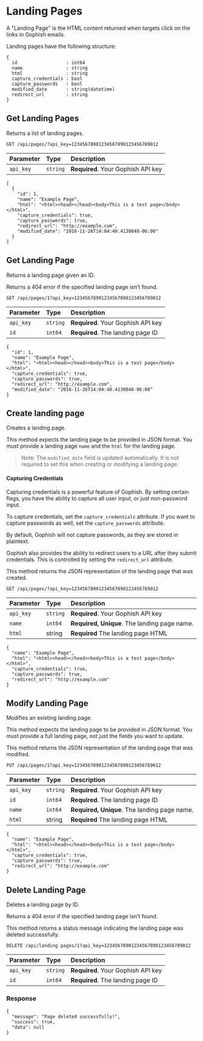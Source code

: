 # Landing Pages

A "Landing Page" is the HTML content returned when targets click on the links in Gophish emails.

Landing pages have the following structure:

```text
{
  id                  : int64
  name                : string
  html                : string
  capture_credentials : bool
  capture_passwords   : bool
  modified_date       : string(datetime)
  redirect_url        : string
}
```

## Get Landing Pages

Returns a list of landing pages.

```http
GET /api/pages/?api_key=12345678901234567890123456789012
```

| Parameter | Type | Description |
| :--- | :--- | :--- |
| `api_key` | `string` | **Required**. Your Gophish API key |

```text
[
  {
    "id": 1,
    "name": "Example Page",
    "html": "<html><head></head><body>This is a test page</body></html>",
    "capture_credentials": true,
    "capture_passwords": true,
    "redirect_url": "http://example.com",
    "modified_date": "2016-11-26T14:04:40.4130048-06:00"
  }
]
```

## Get Landing Page

Returns a landing page given an ID.

Returns a 404 error if the specified landing page isn't found.

```http
GET /api/pages/1?api_key=12345678901234567890123456789012
```

| Parameter | Type | Description |
| :--- | :--- | :--- |
| `api_key` | `string` | **Required**. Your Gophish API key |
| `id` | `int64` | **Required**. The landing page ID |

```text
{
  "id": 1,
  "name": "Example Page",
  "html": "<html><head></head><body>This is a test page</body></html>",
  "capture_credentials": true,
  "capture_passwords": true,
  "redirect_url": "http://example.com",
  "modified_date": "2016-11-26T14:04:40.4130048-06:00"
}
```

## Create landing page

Creates a landing page.

This method expects the landing page to be provided in JSON format. You must provide a landing page `name` and the `html` for the landing page.

> Note: The `modified_date` field is updated automatically. It is not required to set this when creating or modifying a landing page.

#### Capturing Credentials

Capturing credentials is a powerful feature of Gophish. By setting certain flags, you have the ability to capture all user input, or just non-password input.

To capture credentials, set the `capture_credentials` attribute. If you want to capture passwords as well, set the `capture_passwords` attribute.

By default, Gophish will not capture passwords, as they are stored in plaintext.

Gophish also provides the ability to redirect users to a URL after they submit credentials. This is controlled by setting the `redirect_url` attribute.

This method returns the JSON representation of the landing page that was created.

```http
GET /api/pages/?api_key=12345678901234567890123456789012
```

| Parameter | Type | Description |
| :--- | :--- | :--- |
| `api_key` | `string` | **Required**. Your Gophish API key |
| `name` | `int64` | **Required, Unique**. The landing page name. |
| `html` | string | **Required** The landing page HTML |

```text
{
  "name": "Example Page",
  "html": "<html><head></head><body>This is a test page</body></html>",
  "capture_credentials": true,
  "capture_passwords": true,
  "redirect_url": "http://example.com"
}
```

## Modify Landing Page

Modifies an existing landing page.

This method expects the landing page to be provided in JSON format. You must provide a full landing page, not just the fields you want to update.

This method returns the JSON representation of the landing page that was modified.

```http
PUT /api/pages/1?api_key=12345678901234567890123456789012
```

| Parameter | Type | Description |
| :--- | :--- | :--- |
| `api_key` | `string` | **Required**. Your Gophish API key |
| `id` | `int64` | **Required**. The landing page ID |
| `name` | `int64` | **Required, Unique**. The landing page name. |
| `html` | string | **Required** The landing page HTML |

```text
{
  "name": "Example Page",
  "html": "<html><head></head><body>This is a test page</body></html>",
  "capture_credentials": true,
  "capture_passwords": true,
  "redirect_url": "http://example.com"
}
```

## Delete Landing Page

Deletes a landing page by ID.

Returns a 404 error if the specified landing page isn't found.

This method returns a status message indicating the landing page was deleted successfully.

```http
DELETE /api/landing pages/1?api_key=12345678901234567890123456789012
```

| Parameter | Type | Description |
| :--- | :--- | :--- |
| `api_key` | `string` | **Required**. Your Gophish API key |
| `id` | `int64` | **Required**. The landing page ID |

### Response

```text
{
  "message": "Page deleted successfully!",
  "success": true,
  "data": null
}
```

